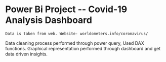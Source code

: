 # Power Bi Project -- Covid-19 Analysis Dashboard
	Data is taken from web. Website- worldometers.info/coronavirus/
  Data cleaning process performed through power query, Used DAX functions.
	Graphical representation performed through dashboard and get data driven insights.
